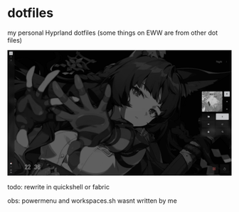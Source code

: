 # dotfiles
my personal Hyprland dotfiles
(some things on EWW are from other dot files)

![alt text](https://github.com/odextrs/dotfiles/blob/main/image.png?raw=true)

todo: rewrite in quickshell or fabric

obs: powermenu and workspaces.sh wasnt written by me

